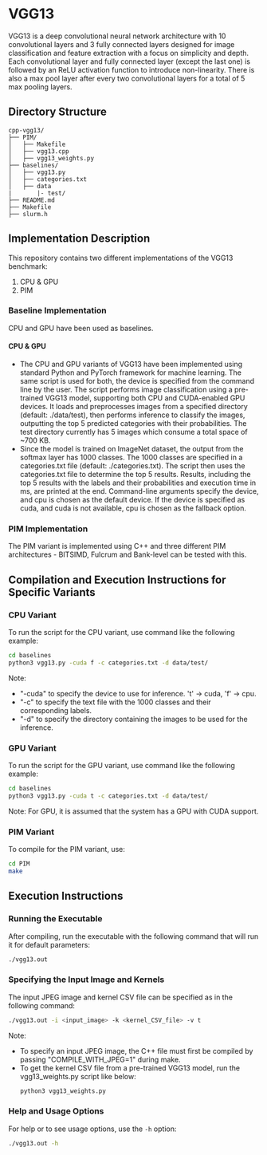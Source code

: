 # VGG13 

VGG13 is a deep convolutional neural network architecture with 10 convolutional layers and 3 fully connected layers designed for image classification and feature extraction with a focus on simplicity and depth. Each convolutional layer and fully connected layer (except the last one) is followed by an ReLU activation function to introduce non-linearity. There is also a max pool layer after every two convolutional layers for a total of 5 max pooling layers.

## Directory Structure
```
cpp-vgg13/
├── PIM/
│   ├── Makefile
│   ├── vgg13.cpp
│   ├── vgg13_weights.py
├── baselines/
│   ├── vgg13.py
│   ├── categories.txt
│   ├── data
|       |- test/ 
├── README.md
├── Makefile
├── slurm.h
```

## Implementation Description

This repository contains two different implementations of the VGG13 benchmark:
1. CPU & GPU
2. PIM

### Baseline Implementation

CPU and GPU have been used as baselines.

#### CPU & GPU

* The CPU and GPU variants of VGG13 have been implemented using standard Python and PyTorch framework for machine learning. The same script is used for both, the device is specified from the command line by the user. The script performs image classification using a pre-trained VGG13 model, supporting both CPU and CUDA-enabled GPU devices. It loads and preprocesses images from a specified directory (default: ./data/test), then performs inference to classify the images, outputting the top 5 predicted categories with their probabilities. The test directory currently has 5 images which consume a total space of ~700 KB.
* Since the model is trained on ImageNet dataset, the output from the softmax layer has 1000 classes. The 1000 classes are specified in a categories.txt file (default: ./categories.txt). The script then uses the categories.txt file to determine the top 5 results. Results, including the top 5 results with the labels and their probabilities and execution time in ms, are printed at the end. Command-line arguments specify the device, and cpu is chosen as the default device. If the device is specified as cuda, and cuda is not available, cpu is chosen as the fallback option.

### PIM Implementation

The PIM variant is implemented using C++ and three different PIM architectures - BITSIMD, Fulcrum and Bank-level can be tested with this. 
  
## Compilation and Execution Instructions for Specific Variants

### CPU Variant

To run the script for the CPU variant, use command like the following example:

```bash
cd baselines
python3 vgg13.py -cuda f -c categories.txt -d data/test/
```
Note: 
 * "-cuda" to specify the device to use for inference. 't' -> cuda, 'f' -> cpu.
 * "-c" to specify the text file with the 1000 classes and their corresponding labels.
 * "-d" to specify the directory containing the images to be used for the inference.

### GPU Variant

To run the script for the GPU variant, use command like the following example:

```bash
cd baselines
python3 vgg13.py -cuda t -c categories.txt -d data/test/
```
Note: For GPU, it is assumed that the system has a GPU with CUDA support.

### PIM Variant

To compile for the PIM variant, use:

```bash
cd PIM
make
```

## Execution Instructions

### Running the Executable

After compiling, run the executable with the following command that will run it for default parameters:

```bash
./vgg13.out
```

### Specifying the Input Image and Kernels

The input JPEG image and kernel CSV file can be specified as in the following command:

```bash
./vgg13.out -i <input_image> -k <kernel_CSV_file> -v t  
```
Note: 
* To specify an input JPEG image, the C++ file must first be compiled by passing "COMPILE_WITH_JPEG=1" during make.
* To get the kernel CSV file from a pre-trained VGG13 model, run the vgg13_weights.py script like below:
  ```bash
  python3 vgg13_weights.py
  ```

### Help and Usage Options

For help or to see usage options, use the `-h` option:

```bash
./vgg13.out -h
```
